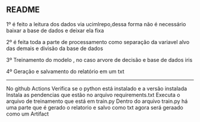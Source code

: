 README
-------------------------------------------------------
1º é feito a leitura dos dados via ucimlrepo,dessa forma não é necessário baixar a base de dados e deixar ela fixa

2º é feita toda a parte de processamento como separação da variavel alvo das demais e divisão da base de dados

3º Treinamento do modelo , no caso arvore de decisão e base de dados iris

4º Geração e salvamento do relatório em um txt

------------------------------------------------------

No github Actions
Verifica se o python está instalado e a versão instalada
Instala as pendencias que estão no arquivo requirements.txt
Executa o arquivo de treinamento que está em train.py
Dentro do arquivo train.py há uma parte que é gerado o relatorio e salvo como txt agora  será geraado como um Artifact
